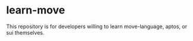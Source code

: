 # learn-move
This repository is for developers willing to learn move-language, aptos, or sui themselves.
